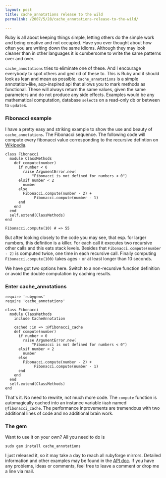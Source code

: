 ```yaml
---
layout: post
title: cache_annotations release to the wild
permalink: /2007/5/28/cache_annotations-release-to-the-wild/

---
```


Ruby is all about keeping things simple, letting others do the simple work and
being creative and not occupied. Have you ever thought about how often you are
writing down the same idioms. Although they may look cleaner than in other
languages it is cumbersome to write the same patterns over and over.

`cache_annotations` tries to eliminate one of these. And I encourage everybody
to spot others and ged rid of these to. This is Ruby and it should look as lean
and mean as possible. `cache_annotations` is a simple annotation-like,
aop-inspired api that allows you to mark methods as functional. These will
always return the same values, given the same parameters and do not produce any
side effects. Examples would be any mathematical computation, database `select`s
on a read-only db or between to `update`s.

### Fibonacci example

I have a pretty easy and striking example to show the use and beauty of
`cache_annotations`. The Fibonacci sequence. The following code will compute
every fibonacci value corresponding to the recursive defintion on
[Wikipedia](http://en.wikipedia.org/wiki/Fibonacci_number).

    class Fibonacci
      module ClassMethods
        def compute(number)
          if number < 0
            raise ArgumentError.new(
                "Fibonacci is not defined for numbers < 0")
          elsif number < 2
            number
          else
            Fibonacci.compute(number - 2) +
                 Fibonacci.compute(number - 1)
          end
        end
      end
      self.extend(ClassMethods)
    end

    Fibonacci.compute(10) # => 55

But after looking closely to the code you may see, that esp. for larger numbers,
this defintion is a killer. For each call it executes two recursive other calls
and this eats stack levels. Besides that `Fibonacci.compute(number - 2)` is
computed twice, one time in each recursive call. Finally computing
`Fibonacci.compute(100)` takes ages - or at least longer than 10 seconds.

We have got two options here. Switch to a non-recursive function definition or
avoid the double computation by caching results.

### Enter cache_annotations

    require 'rubygems'
    require 'cache_annotations'

    class Fibonacci
      module ClassMethods
        include CacheAnnotation

        cached :in => :@fibonacci_cache
        def compute(number)
          if number < 0
            raise ArgumentError.new(
                "Fibonacci is not defined for numbers < 0")
          elsif number < 2
            number
          else
            Fibonacci.compute(number - 2) +
                 Fibonacci.compute(number - 1)
          end
        end
      end
      self.extend(ClassMethods)
    end

That's it. No need to rewrite, not much more code. The `compute` function is
automagically cached into an instance variable `Hash` named `@fibonacci_cache`.
The performance inprovements are tremendous with two additional lines of code
and no additional brain work.

### The gem

Want to use it on your own? All you need to do is

    sudo gem install cache_annotations

I just released it, so it may take a day to reach all rubyforge mirrors.
Detailed information and other examples may be found in the [API
doc](http://contextr.rubyforge.org/cache_annotations/rdoc/). If you have any
problems, ideas or comments, feel free to leave a comment or drop me a line via
mail.
